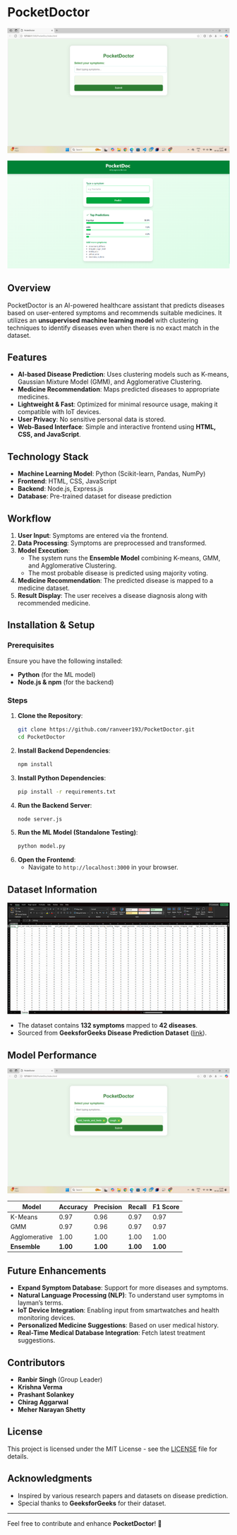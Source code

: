 # PocketDoctor

![PocketDoctor Banner 1](https://raw.githubusercontent.com/ranveer193/PocketDoc/main/Picture2.jpg)

![PocketDoctor Banner 2](https://raw.githubusercontent.com/ranveer193/PocketDoc/main/Picture4.png)

## Overview
PocketDoctor is an AI-powered healthcare assistant that predicts diseases based on user-entered symptoms and recommends suitable medicines. It utilizes an **unsupervised machine learning model** with clustering techniques to identify diseases even when there is no exact match in the dataset.

## Features
- **AI-based Disease Prediction**: Uses clustering models such as K-means, Gaussian Mixture Model (GMM), and Agglomerative Clustering.
- **Medicine Recommendation**: Maps predicted diseases to appropriate medicines.
- **Lightweight & Fast**: Optimized for minimal resource usage, making it compatible with IoT devices.
- **User Privacy**: No sensitive personal data is stored.
- **Web-Based Interface**: Simple and interactive frontend using **HTML, CSS, and JavaScript**.

## Technology Stack
- **Machine Learning Model**: Python (Scikit-learn, Pandas, NumPy)
- **Frontend**: HTML, CSS, JavaScript
- **Backend**: Node.js, Express.js
- **Database**: Pre-trained dataset for disease prediction

## Workflow
1. **User Input**: Symptoms are entered via the frontend.
2. **Data Processing**: Symptoms are preprocessed and transformed.
3. **Model Execution**:
   - The system runs the **Ensemble Model** combining K-means, GMM, and Agglomerative Clustering.
   - The most probable disease is predicted using majority voting.
4. **Medicine Recommendation**: The predicted disease is mapped to a medicine dataset.
5. **Result Display**: The user receives a disease diagnosis along with recommended medicine.

## Installation & Setup
### Prerequisites
Ensure you have the following installed:
- **Python** (for the ML model)
- **Node.js & npm** (for the backend)

### Steps
1. **Clone the Repository**:
   ```sh
   git clone https://github.com/ranveer193/PocketDoctor.git
   cd PocketDoctor
   ```
2. **Install Backend Dependencies**:
   ```sh
   npm install
   ```
3. **Install Python Dependencies**:
   ```sh
   pip install -r requirements.txt
   ```
4. **Run the Backend Server**:
   ```sh
   node server.js
   ```
5. **Run the ML Model (Standalone Testing)**:
   ```sh
   python model.py
   ```
6. **Open the Frontend**:
   - Navigate to `http://localhost:3000` in your browser.

## Dataset Information
![Dataset](https://raw.githubusercontent.com/ranveer193/PocketDoc/main/Picture1.png)
- The dataset contains **132 symptoms** mapped to **42 diseases**.
- Sourced from **GeeksforGeeks Disease Prediction Dataset** ([link](https://www.geeksforgeeks.org/disease-prediction-using-machine-learning/)).

## Model Performance
![Model Accuracy](https://raw.githubusercontent.com/ranveer193/PocketDoc/main/Picture3.jpg)

| Model             | Accuracy | Precision | Recall | F1 Score |
|------------------|----------|-----------|--------|----------|
| K-Means         | 0.97     | 0.96      | 0.97   | 0.97     |
| GMM             | 0.97     | 0.96      | 0.97   | 0.97     |
| Agglomerative   | 1.00     | 1.00      | 1.00   | 1.00     |
| **Ensemble**    | **1.00** | **1.00**  | **1.00** | **1.00** |

## Future Enhancements
- **Expand Symptom Database**: Support for more diseases and symptoms.
- **Natural Language Processing (NLP)**: To understand user symptoms in layman’s terms.
- **IoT Device Integration**: Enabling input from smartwatches and health monitoring devices.
- **Personalized Medicine Suggestions**: Based on user medical history.
- **Real-Time Medical Database Integration**: Fetch latest treatment suggestions.

## Contributors
- **Ranbir Singh** (Group Leader)
- **Krishna Verma**
- **Prashant Solankey**
- **Chirag Aggarwal**
- **Meher Narayan Shetty**

## License
This project is licensed under the MIT License - see the [LICENSE](LICENSE) file for details.

## Acknowledgments
- Inspired by various research papers and datasets on disease prediction.
- Special thanks to **GeeksforGeeks** for their dataset.

---
Feel free to contribute and enhance **PocketDoctor**! 🚀
